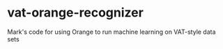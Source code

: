 # vat-orange-recognizer
Mark's code for using Orange to run machine learning on VAT-style data sets
